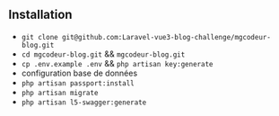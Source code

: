 ## Installation

- `git clone git@github.com:Laravel-vue3-blog-challenge/mgcodeur-blog.git`
- `cd mgcodeur-blog.git` && `mgcodeur-blog.git`
- `cp .env.example .env` && `php artisan key:generate`
-  configuration base de données
- `php artisan passport:install`
- `php artisan migrate`
- `php artisan l5-swagger:generate`
